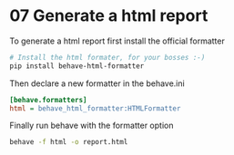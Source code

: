 # 07 Generate a html report

To generate a html report first install the official formatter

```bash
# Install the html formater, for your bosses :-)
pip install behave-html-formatter
```

Then declare a new formatter in the behave.ini

```ini
[behave.formatters]
html = behave_html_formatter:HTMLFormatter
```

Finally run behave with the formatter option

```bash
behave -f html -o report.html
```

